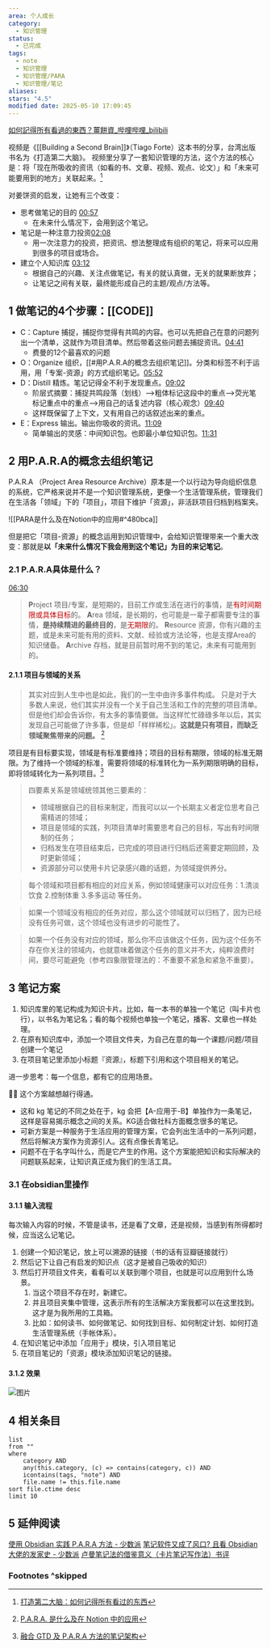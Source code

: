 ```yaml
---
area: 个人成长
category:
  - 知识管理
status:
  - 已完成
tags:
  - note
  - 知识管理
  - 知识管理/PARA
  - 知识管理/笔记
aliases: 
stars: "4.5"
modified date: 2025-05-10 17:09:45
---
```


[如何記得所有看過的東西？薑餅資\_哔哩哔哩\_bilibili](https://www.bilibili.com/video/BV1mL411m7ic?t=1.3)

视频是《[[Building a Second Brain]]》（Tiago Forte）这本书的分享，台湾出版书名为《打造第二大脑》。
视频里分享了一套知识管理的方法，这个方法的核心是：将「现在所吸收的资讯（如看的书、文章、视频、观点、论文）」和「未来可能要用到的地方」关联起来。[^1]


对姜饼资的启发，让她有三个改变：
* 思考做笔记的目的 [00:57](https://www.bilibili.com/video/BV1mL411m7ic?t=1.3#t=57.770524)
	* 在未来什么情况下，会用到这个笔记。
* 笔记是一种注意力投资[02:08](https://www.bilibili.com/video/BV1mL411m7ic?t=1.3#t=128.660183)
	* 用一次注意力的投资，把资讯、想法整理成有组织的笔记，将来可以应用到很多的项目或场合。
* 建立个人知识库 [03:12](https://www.bilibili.com/video/BV1mL411m7ic?t=1.3#t=192.439019)
	* 根据自己的兴趣、关注点做笔记，有关的就认真做，无关的就果断放弃；
	* 让笔记之间有关联，最终能形成自己的主题/观点/方法等。

## 1 做笔记的4个步骤：[[CODE]] 

- C：Capture 捕捉，捕捉你觉得有共鸣的内容。也可以先把自己在意的问题列出一个清单，这就作为项目清单。然后带着这些问题去捕捉资讯。[04:41](https://www.bilibili.com/video/BV1mL411m7ic?t=1.3#t=281.684125)
	- 费曼的12个最喜欢的问题
- O：Organize 组织，[[#用P.A.R.A的概念去组织笔记]]。分类和标签不利于运用，用「专案-资源」的方式组织笔记。[05:52](https://www.bilibili.com/video/BV1mL411m7ic?t=1.3#t=352.025811)
- D：Distill 精炼。笔记记得全不利于发现重点。[09:02](https://www.bilibili.com/video/BV1mL411m7ic?t=1.3#t=542.17337)
	- 阶层式摘要：捕捉共鸣段落（划线）-->粗体标记这段中的重点-->荧光笔标记重点中的重点-->用自己的话复述内容（核心观念）[09:40](https://www.bilibili.com/video/BV1mL411m7ic?t=1.3#t=580.888714)
	- 这样既保留了上下文，又有用自己的话叙述出来的重点。
- E：Express 输出。输出你吸收的资讯。[11:09](https://www.bilibili.com/video/BV1mL411m7ic?t=1.3#t=669.840028)
	- 简单输出的灵感：中间知识包。也即最小单位知识包。[11:31](https://www.bilibili.com/video/BV1mL411m7ic?t=1.3#t=691.087287)


## 2 用P.A.R.A的概念去组织笔记

P.A.R.A （Project Area Resource Archive）原本是一个以行动为导向组织信息的系统，它严格来说并不是一个知识管理系统，更像一个生活管理系统，管理我们在生活各「领域」下的「项目」，项目下维护「资源」，非活跃项目归档到档案夹。

![[PARA是什么及在Notion中的应用#^480bca]]

但是把它「项目-资源」的概念运用到知识管理中，会给知识管理带来一个重大改变：那就是**以「未来什么情况下我会用到这个笔记」为目的来记笔记**。

### 2.1 P.A.R.A具体是什么？
[06:30](https://www.bilibili.com/video/BV1mL411m7ic?t=1.3#t=390.727163) 

> **P**roject 项目/专案，是短期的，目前工作或生活在进行的事情，是<font color="#c00000">有时间期限或具体目标</font>的。
> **A**rea 领域，是长期的，也可能是一辈子都需要专注的事情，**是持续精进的最终目的**，是<font color="#c00000">无期限</font>的。
> **R**esource 资源，你有兴趣的主题，或是未来可能有用的资料、文献、经验或方法论等，也是支撑Area的知识储备。
> **A**rchive 存档，就是目前暂时用不到的笔记，未来有可能用到的。
> 

#### 2.1.1 项目与领域的关系
>其实对应到人生中也是如此，我们的一生中由许多事件构成。
>只是对于大多数人来说，他们其实并没有一个关于自己生活和工作的完整的项目清单。但是他们却会告诉你，有太多的事情要做。当这样忙忙碌碌多年以后，其实发现自己可能做了许多事，但是却「样样稀松」。**这就是只有项目，而缺乏领域聚焦带来的问题。** [^3]

项目是有目标要实现，领域是有标准要维持；项目的目标有期限，领域的标准无期限。为了维持一个领域的标准，需要将领域的标准转化为一系列期限明确的目标，即将领域转化为一系列项目。[^2]
>四要素关系是领域统领其他三要素的：
> - 领域根据自己的目标来制定，而我可以以一个长期主义者定位思考自己需精进的领域；
> - 项目是领域的实践，列项目清单时需要思考自己的目标，写出有时间限制的任务；
> - 归档发生在项目结束后，已完成的项目进行归档后还需要定期回顾，及时更新领域；
> - 资源部分可以使用卡片记录感兴趣的话题，为领域提供养分。

> 每个领域和项目都有相应的对应关系，例如领域健康可以对应任务：1.清淡饮食 2.控制体重 3.多多运动 等任务。

> 如果一个领域没有相应的任务对应，那么这个领域就可以归档了，因为已经没有任务可做，这个领域也没有进步的可能性了。

> 如果一个任务没有对应的领域，那么你不应该做这个任务，因为这个任务不存在你关注的领域内，也就意味着做这个任务的意义并不大，纯粹浪费时间，要尽可能避免（参考四象限管理法的：不重要不紧急和紧急不重要）。

## 3 笔记方案

1. 知识库里的笔记构成为知识卡片。比如，每一本书的单独一个笔记（叫卡片也行），以书名为笔记名；看的每个视频也单独一个笔记，播客、文章也一样处理。
2. 在原有知识库中，添加一个项目文件夹，为自己在意的每一个课题/问题/项目创建一个笔记
3. 在项目笔记里添加小标题『资源』，标题下引用和这个项目相关的笔记。

进一步思考：每一个信息，都有它的应用场景。

✍🏻 这个方案越想越行得通。

- 这和 kg 笔记的不同之处在于，kg 会把【A-应用于-B】单独作为一条笔记，这样是容易揭示概念之间的关系。KG适合做社科方面概念很多的笔记。
- 可新方案是一种服务于生活应用的管理方案，它会列出生活中的一系列问题，然后将解决方案作为资源引人。这有点像长青笔记。
- 问题不在于名字叫什么，而是它产生的作用。这个方案能把知识和实际解决的问题联系起来，让知识真正成为我们的生活工具。
    
### 3.1 在obsidian里操作

#### 3.1.1 输入流程

每次输入内容的时候，不管是读书，还是看了文章，还是视频，当感到有所得都时候，应当这么记笔记。
1. 创建一个知识笔记，放上可以溯源的链接（书的话有豆瓣链接就行）
2. 然后记下让自己有启发的知识点（这才是被自己吸收的知识）
3. 然后打开项目文件夹，看看可以关联到哪个项目，也就是可以应用到什么场景。
	 1. 当这个项目不存在时，新建它。
	 2. 并且项目夹集中管理，这表示所有的生活解决方案我都可以在这里找到。这才是为我所用的工具箱。
	 3. 比如：如何读书、如何做笔记、如何找到目标、如何制定计划、如何打造生活管理系统（手帐体系）。
4. 在知识笔记中添加「应用于」模块，引入项目笔记
5. 在项目笔记的「资源」模块添加知识笔记的链接。
    

#### 3.1.2 效果

![图片](https://mmbiz.qpic.cn/mmbiz_png/TDibWgTpJibRUNYR6cQImWbXWaBCMJTRSSxmN905P9l3ssKG59kAbBvZqIOr41esgsJu3SUI4Fv9GI51ee90oj5A/640?wx_fmt=png&tp=wxpic&wxfrom=5&wx_lazy=1&wx_co=1)

## 4 相关条目
```dataview
list
from ""
where 
    category AND
    any(this.category, (c) => contains(category, c)) AND
    icontains(tags, "note") AND
    file.name != this.file.name
sort file.ctime desc
limit 10
```
## 5 延伸阅读
[使用 Obsidian 实践 P.A.R.A 方法 - 少数派](https://sspai.com/post/76481)
[笔记软件又成了风口? 且看 Obsidian 大佬的发家史 - 少数派](https://sspai.com/post/71155)
[卢曼笔记法的借鉴意义（卡片笔记写作法）书评](https://book.douban.com/review/14334973/)


### Footnotes ^skipped

[^1]: [打造第二大脑：如何记得所有看过的东西](https://mp.weixin.qq.com/s/neMuet0DAynSbNxvuzVuAw)
[^2]: [融合 GTD 及 P.A.R.A 方法的笔记架构](https://www.jianshu.com/p/b4b0ae7f90fb)  
[^3]: [P.A.R.A. 是什么及在 Notion 中的应用](https://sspai.com/post/61459)